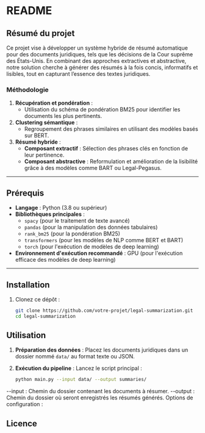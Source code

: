 # README

## Résumé du projet

Ce projet vise à développer un système hybride de résumé automatique pour des documents juridiques, tels que les décisions de la Cour suprême des États-Unis. En combinant des approches extractives et abstractive, notre solution cherche à générer des résumés à la fois concis, informatifs et lisibles, tout en capturant l’essence des textes juridiques.

### Méthodologie
1. **Récupération et pondération** :
   - Utilisation du schéma de pondération BM25 pour identifier les documents les plus pertinents.
2. **Clustering sémantique** :
   - Regroupement des phrases similaires en utilisant des modèles basés sur BERT.
3. **Résumé hybride** :
   - **Composant extractif** : Sélection des phrases clés en fonction de leur pertinence.
   - **Composant abstractive** : Reformulation et amélioration de la lisibilité grâce à des modèles comme BART ou Legal-Pegasus.

---

## Prérequis

- **Langage** : Python (3.8 ou supérieur)
- **Bibliothèques principales** :
  - `spacy` (pour le traitement de texte avancé)
  - `pandas` (pour la manipulation des données tabulaires)
  - `rank_bm25` (pour la pondération BM25)
  - `transformers` (pour les modèles de NLP comme BERT et BART)
  - `torch` (pour l'exécution de modèles de deep learning)
- **Environnement d'exécution recommandé** : GPU (pour l'exécution efficace des modèles de deep learning)

---

## Installation

1. Clonez ce dépôt :
   ```bash
   git clone https://github.com/votre-projet/legal-summarization.git
   cd legal-summarization

## Utilisation

1. **Préparation des données** :
   Placez les documents juridiques dans un dossier nommé `data/` au format texte ou JSON.

2. **Exécution du pipeline** :
   Lancez le script principal :
   ```bash
   python main.py --input data/ --output summaries/
   ```

--input : Chemin du dossier contenant les documents à résumer.
--output : Chemin du dossier où seront enregistrés les résumés générés.
Options de configuration :

## Licence

